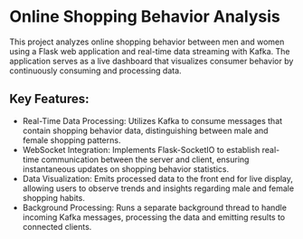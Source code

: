 # Online Shopping Behavior Analysis
This project analyzes online shopping behavior between men and women using a Flask web application and real-time data streaming with Kafka. The application serves as a live dashboard that visualizes consumer behavior by continuously consuming and processing data.


## Key Features:
* Real-Time Data Processing: Utilizes Kafka to consume messages that contain shopping behavior data, distinguishing between male and female shopping patterns.
* WebSocket Integration: Implements Flask-SocketIO to establish real-time communication between the server and client, ensuring instantaneous updates on shopping behavior statistics.
* Data Visualization: Emits processed data to the front end for live display, allowing users to observe trends and insights regarding male and female shopping habits.
* Background Processing: Runs a separate background thread to handle incoming Kafka messages, processing the data and emitting results to connected clients.
